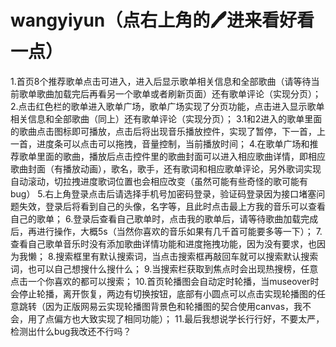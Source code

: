 # wangyiyun（点右上角的🖊进来看好看一点）
1.首页8个推荐歌单点击可进入，进入后显示歌单相关信息和全部歌曲（请等待当前歌单歌曲加载完后再看另一个歌单或者刷新页面）还有歌单评论（实现分页）；
2.点击红色栏的歌单进入歌单广场，歌单广场实现了分页功能，点击进入显示歌单相关信息和全部歌曲（同上）还有歌单评论（实现分页）；
3.1和2进入的歌单里面的歌曲点击图标即可播放，点击后将出现音乐播放控件，实现了暂停，下一首，上一首，进度条可以点击可以拖拽，音量控制，当前播放时间；
4.在歌单广场和推荐歌单里面的歌曲，播放后点击控件里的歌曲封面可以进入相应歌曲详情，即相应歌曲封面（有播放动画），歌名，歌手，还有歌词和相应歌单评论，另外歌词实现自动滚动，切拉拽进度歌词位置也会相应改变（虽然可能有些奇怪的歌可能有bug）
5.右上角登录点击后请选择手机号加密码登录，验证码登录因为接口堵塞问题失效，登录后将看到自己的头像，名字等，且此时点击最上方我的音乐可以查看自己的歌单；
6.登录后查看自己歌单时，点击我的歌单后，请等待歌曲加载完成后，再进行操作，大概5s（当然你喜欢的音乐如果有几千首可能要多等一下）；
7.查看自己歌单音乐时没有添加歌曲详情功能和进度拖拽功能，因为没有要求，也因为我懒；
8.搜索框里有默认搜索词，当点击搜索框再敲回车就可以搜索默认搜索词，也可以自己想搜什么搜什么；
9.当搜索栏获取到焦点时会出现热搜榜，任意点击一个你喜欢的都可以搜索；
10.首页轮播图会自动定时轮播，当museover时会停止轮播，离开恢复，两边有切换按钮，底部有小圆点可以点击实现轮播图的任意跳转（因为正版网易云实现轮播图背景色和轮播图的契合使用canvas，我不会，用了点偏方也大致实现了相同功能）；
11.最后我想说学长行行好，不要太严，检测出什么bug我改还不行吗？
